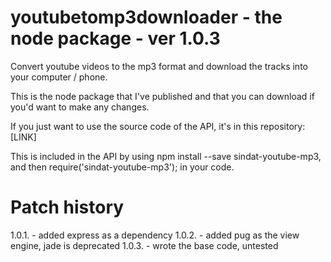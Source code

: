 # youtubetomp3downloader - the node package - ver 1.0.3


Convert youtube videos to the mp3 format and download the tracks into your computer / phone.

This is the node package that I've published and that you can download if you'd want to make any changes. 

If you just want to use the source code of the API, it's in this repository: [LINK]

This is included in the API by using npm install --save sindat-youtube-mp3, and then require('sindat-youtube-mp3'); in your code.

# Patch history

1.0.1. - added express as a dependency
1.0.2. - added pug as the view engine, jade is deprecated 
1.0.3. - wrote the base code, untested